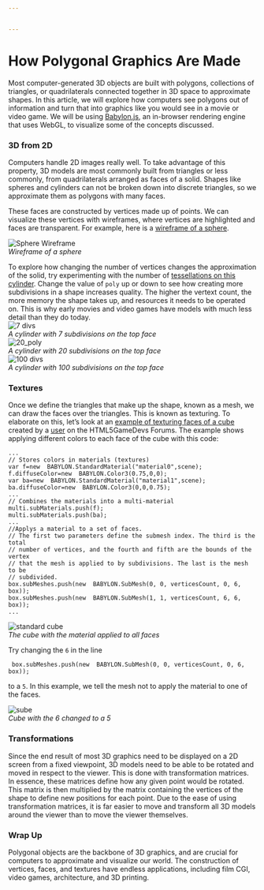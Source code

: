 ```yaml
---


---
```


<h1 id="how-polygonal-graphics-are-made">How Polygonal Graphics Are Made</h1>
<p>Most computer-generated 3D objects are built with polygons, collections of triangles, or quadrilaterals connected together in 3D space to approximate shapes. In this article, we will explore how computers see polygons out of information and turn that into graphics like you would see in a movie or video game. We will be using <a href="https://www.babylonjs.com/">Babylon.js</a>, an in-browser rendering engine that uses WebGL, to visualize some of the concepts discussed.</p>
<h3 id="d-from-2d">3D from 2D</h3>
<p>Computers handle 2D images really well. To take advantage of this property, 3D models are most commonly built from triangles or less commonly, from quadrilaterals arranged as faces of a solid. Shapes like spheres and cylinders can not be broken down into discrete triangles, so we approximate them as polygons with many faces.</p>
<p>These faces are constructed by vertices made up of points. We can visualize these vertices with wireframes, where vertices are highlighted and faces are transparent. For example, here is a <a href="https://playground.babylonjs.com/#T4TNWL">wireframe of a sphere</a>.</p>
<p><img src="https://i.imgur.com/gUnhTu4.png" alt="Sphere Wireframe"><br>
<em>Wireframe of a sphere</em></p>
<p>To explore how changing the number of vertices changes the approximation of the solid, try experimenting with the number of <a href="https://playground.babylonjs.com/#VR8AHB">tessellations on this cylinder</a>. Change the value of <code>poly</code> up or down to see how creating more subdivisions in a shape increases quality. The higher the vertext count, the more memory the shape takes up, and resources it needs to be operated on. This is why early movies and video games have models with much less detail than they do today.<br>
<img src="https://i.imgur.com/ScRkwYv.png" alt="7 divs"><br>
<em>A cylinder with 7 subdivisions on the top face</em><br>
<img src="https://i.imgur.com/jd9XR20.png" alt="20_poly"><br>
<em>A cylinder with 20 subdivisions on the top face</em><br>
<img src="https://i.imgur.com/3KZLqAe.png" alt="100 divs"><br>
<em>A cylinder with 100 subdivisions on the top face</em></p>
<h3 id="textures">Textures</h3>
<p>Once we define the triangles that make up the shape, known as a mesh, we can draw the faces over the triangles. This is known as texturing. To elaborate on this, let’s look at an <a href="https://playground.babylonjs.com/#T40FK#128">example of texturing faces of a cube</a> created by a <a href="https://www.html5gamedevs.com/topic/12392-having-different-textures-for-each-face-on-a-cube/">user</a> on the HTML5GameDevs Forums. The example shows applying different colors to each face of the cube with this code:</p>
<pre class=" language-javascript"><code class="prism  language-javascript"><span class="token operator">...</span>
<span class="token comment">// Stores colors in materials (textures)</span>
<span class="token keyword">var</span> f<span class="token operator">=</span><span class="token keyword">new</span>  <span class="token class-name">BABYLON<span class="token punctuation">.</span>StandardMaterial</span><span class="token punctuation">(</span><span class="token string">"material0"</span><span class="token punctuation">,</span>scene<span class="token punctuation">)</span><span class="token punctuation">;</span>
f<span class="token punctuation">.</span>diffuseColor<span class="token operator">=</span><span class="token keyword">new</span>  <span class="token class-name">BABYLON<span class="token punctuation">.</span>Color3</span><span class="token punctuation">(</span><span class="token number">0.75</span><span class="token punctuation">,</span><span class="token number">0</span><span class="token punctuation">,</span><span class="token number">0</span><span class="token punctuation">)</span><span class="token punctuation">;</span>
<span class="token keyword">var</span> ba<span class="token operator">=</span><span class="token keyword">new</span>  <span class="token class-name">BABYLON<span class="token punctuation">.</span>StandardMaterial</span><span class="token punctuation">(</span><span class="token string">"material1"</span><span class="token punctuation">,</span>scene<span class="token punctuation">)</span><span class="token punctuation">;</span>
ba<span class="token punctuation">.</span>diffuseColor<span class="token operator">=</span><span class="token keyword">new</span>  <span class="token class-name">BABYLON<span class="token punctuation">.</span>Color3</span><span class="token punctuation">(</span><span class="token number">0</span><span class="token punctuation">,</span><span class="token number">0</span><span class="token punctuation">,</span><span class="token number">0.75</span><span class="token punctuation">)</span><span class="token punctuation">;</span>
<span class="token operator">...</span>
<span class="token comment">// Combines the materials into a multi-material</span>
multi<span class="token punctuation">.</span>subMaterials<span class="token punctuation">.</span><span class="token function">push</span><span class="token punctuation">(</span>f<span class="token punctuation">)</span><span class="token punctuation">;</span>
multi<span class="token punctuation">.</span>subMaterials<span class="token punctuation">.</span><span class="token function">push</span><span class="token punctuation">(</span>ba<span class="token punctuation">)</span><span class="token punctuation">;</span>
<span class="token operator">...</span>
<span class="token comment">//Applys a material to a set of faces. </span>
<span class="token comment">// The first two parameters define the submesh index. The third is the total</span>
<span class="token comment">// number of vertices, and the fourth and fifth are the bounds of the vertex </span>
<span class="token comment">// that the mesh is applied to by subdivisions. The last is the mesh to be</span>
<span class="token comment">// subdivided.</span>
box<span class="token punctuation">.</span>subMeshes<span class="token punctuation">.</span><span class="token function">push</span><span class="token punctuation">(</span><span class="token keyword">new</span>  <span class="token class-name">BABYLON<span class="token punctuation">.</span>SubMesh</span><span class="token punctuation">(</span><span class="token number">0</span><span class="token punctuation">,</span> <span class="token number">0</span><span class="token punctuation">,</span> verticesCount<span class="token punctuation">,</span> <span class="token number">0</span><span class="token punctuation">,</span> <span class="token number">6</span><span class="token punctuation">,</span> box<span class="token punctuation">)</span><span class="token punctuation">)</span><span class="token punctuation">;</span>
box<span class="token punctuation">.</span>subMeshes<span class="token punctuation">.</span><span class="token function">push</span><span class="token punctuation">(</span><span class="token keyword">new</span>  <span class="token class-name">BABYLON<span class="token punctuation">.</span>SubMesh</span><span class="token punctuation">(</span><span class="token number">1</span><span class="token punctuation">,</span> <span class="token number">1</span><span class="token punctuation">,</span> verticesCount<span class="token punctuation">,</span> <span class="token number">6</span><span class="token punctuation">,</span> <span class="token number">6</span><span class="token punctuation">,</span> box<span class="token punctuation">)</span><span class="token punctuation">)</span><span class="token punctuation">;</span>
<span class="token operator">...</span>
</code></pre>
<p><img src="https://i.imgur.com/r7p2oYC.png" alt="standard cube"><br>
<em>The cube with the material applied to all faces</em></p>
<p>Try changing the <code>6</code> in the line</p>
<pre class=" language-javascript"><code class="prism  language-javascript"> box<span class="token punctuation">.</span>subMeshes<span class="token punctuation">.</span><span class="token function">push</span><span class="token punctuation">(</span><span class="token keyword">new</span>  <span class="token class-name">BABYLON<span class="token punctuation">.</span>SubMesh</span><span class="token punctuation">(</span><span class="token number">0</span><span class="token punctuation">,</span> <span class="token number">0</span><span class="token punctuation">,</span> verticesCount<span class="token punctuation">,</span> <span class="token number">0</span><span class="token punctuation">,</span> <span class="token number">6</span><span class="token punctuation">,</span> box<span class="token punctuation">)</span><span class="token punctuation">)</span><span class="token punctuation">;</span>
</code></pre>
<p>to a <code>5</code>. In this example, we tell the mesh not to apply the material to one of the faces.</p>
<p><img src="https://i.imgur.com/zj1ZdBG.png" alt="sube"><br>
<em>Cube with the 6 changed to a 5</em></p>
<h3 id="transformations">Transformations</h3>
<p>Since the end result of most 3D graphics need to be displayed on a 2D screen from a fixed viewpoint, 3D models need to be able to be rotated and moved in respect to the viewer. This is done with transformation matrices. In essence, these matrices define how any given point would be rotated. This matrix is then multiplied by the matrix containing the vertices of the shape to define new positions for each point. Due to the ease of using transformation matrices, it is far easier to move and transform all 3D models around the viewer than to move the viewer themselves.</p>
<h3 id="wrap-up">Wrap Up</h3>
<p>Polygonal objects are the backbone of 3D graphics, and are crucial for computers to approximate and visualize our world. The construction of vertices, faces, and textures have endless applications, including film CGI, video games, architecture, and 3D printing.</p>

